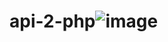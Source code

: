 # api-2-php![image](https://user-images.githubusercontent.com/80018897/167971616-ce6a88a6-eef6-46eb-9d81-f8cc2f8600bd.png)
